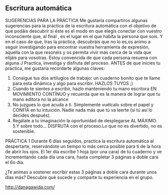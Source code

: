 Escritura automática
--------------------
SUGERENCIAS PARA LA PRÁCTICA
Me gustaría compartiros algunas sugerencias para la práctica de la escritura automática con el objetivo de que podáis descubrir si éste es el modo en que elegís conectar con vuestro inconsciente que, al final , es el lugar en el que habita la persona que sois. Y en el caso de que, tras la práctica, descubráis que no lo es,os animo a seguir investigando para encontrar vuestra herramienta de expresión, aquella con la que resonéis y os permita vivir más cerca de la vida que elijáis para vosotras. Estoy convencida de que cada persona resuena con alguna J Practica, investiga y disfruta del proceso.
ANTES de que inicies tu práctica, me gustaría recordarte algunas claves:
1. Consigue tus dos artilugios de trabajo: un cuaderno bonito que te llame para esta dinámica y algo para escribir. HAZLOS TUYOS ;)
2. Cuando te sientes a escribir, hazlo manteniendo tu mano escritora EN MOVIMIENTO CONTÍNUO y recuerda que es la manera de lograr que tu mano editora no la alcance
3. No juzgues lo que acuda a ti. Simplemente vuélcalo sobre el papel y CONFÍA en tu intuición. Nadie nada más que tú va leerte (si tú así lo decides después).
4. Regálale a tu imaginación la oportunidad de desplegarse AL MÁXIMO.
5.Y sobre todo... DISFRUTA con el proceso.Lo que no es divertido, no es sostenible.


PRÁCTICA 1
Durante 6 días seguidos, practica la escritura automática al despertarte, reservándote un tiempo lo más cerca posible para ti de la hora de abrir los ojos.
El 1er día escribe 1 hoja (por una cara) de tu cuaderno y ve incrementando cada día una cara, hasta completar 3 páginas a doble cara el 6o día.

¿Te animas a sostener escribir estas 3 páginas a doble cara durante unos días más? Descubre qué sucede y comparte tu experiencia en el grupo.

http://danagawida.com/